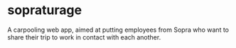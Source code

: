 # sopraturage
A carpooling web app, aimed at putting employees from Sopra who want to share their trip to work in contact with each another.

